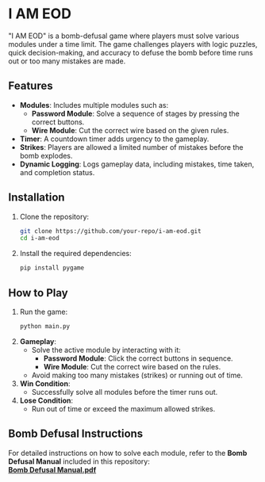# I AM EOD

"I AM EOD" is a bomb-defusal game where players must solve various modules under a time limit. The game challenges players with logic puzzles, quick decision-making, and accuracy to defuse the bomb before time runs out or too many mistakes are made.

## Features
- **Modules**: Includes multiple modules such as:
  - **Password Module**: Solve a sequence of stages by pressing the correct buttons.
  - **Wire Module**: Cut the correct wire based on the given rules.
- **Timer**: A countdown timer adds urgency to the gameplay.
- **Strikes**: Players are allowed a limited number of mistakes before the bomb explodes.
- **Dynamic Logging**: Logs gameplay data, including mistakes, time taken, and completion status.

## Installation
1. Clone the repository:
   ```bash
   git clone https://github.com/your-repo/i-am-eod.git
   cd i-am-eod
   ```

2. Install the required dependencies:
   ```bash
   pip install pygame
   ```

## How to Play
1. Run the game:
   ```bash
   python main.py
   ```
2. **Gameplay**:
   - Solve the active module by interacting with it:
     - **Password Module**: Click the correct buttons in sequence.
     - **Wire Module**: Cut the correct wire based on the rules.
   - Avoid making too many mistakes (strikes) or running out of time.
3. **Win Condition**:
   - Successfully solve all modules before the timer runs out.
4. **Lose Condition**:
   - Run out of time or exceed the maximum allowed strikes.

## Bomb Defusal Instructions
For detailed instructions on how to solve each module, refer to the **Bomb Defusal Manual** included in this repository:  
**[Bomb Defusal Manual.pdf](./Bomb%20Defusal%20Manual.pdf)**